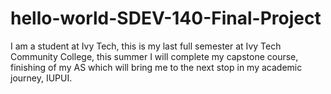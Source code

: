 # hello-world-SDEV-140-Final-Project
I am a student at Ivy Tech, this is my last full semester at Ivy Tech Community College, this summer I will complete my capstone course, finishing of my AS which will bring me to the next stop in my academic journey, IUPUI.
